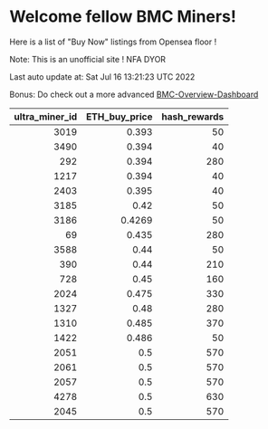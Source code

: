 # Welcome fellow BMC Miners!
Here is a list of "Buy Now" listings from Opensea floor !

Note: This is an unofficial site ! NFA DYOR

Last auto update at: Sat Jul 16 13:21:23 UTC 2022

Bonus: Do check out a more advanced [BMC-Overview-Dashboard](https://dune.com/defifunk/BMC-Overview-Dashboard)


|   ultra_miner_id |   ETH_buy_price |   hash_rewards |
|-----------------:|----------------:|---------------:|
|             3019 |          0.393  |             50 |
|             3490 |          0.394  |             40 |
|              292 |          0.394  |            280 |
|             1217 |          0.394  |             40 |
|             2403 |          0.395  |             40 |
|             3185 |          0.42   |             50 |
|             3186 |          0.4269 |             50 |
|               69 |          0.435  |            280 |
|             3588 |          0.44   |             50 |
|              390 |          0.44   |            210 |
|              728 |          0.45   |            160 |
|             2024 |          0.475  |            330 |
|             1327 |          0.48   |            280 |
|             1310 |          0.485  |            370 |
|             1422 |          0.486  |             50 |
|             2051 |          0.5    |            570 |
|             2061 |          0.5    |            570 |
|             2057 |          0.5    |            570 |
|             4278 |          0.5    |            630 |
|             2045 |          0.5    |            570 |